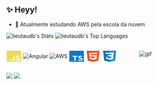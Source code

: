## ✨ Heyy! 

- 🌙 Atualmente estudando AWS pela escola da nuvem

![lieutaudb's Stats](https://github-readme-stats.vercel.app/api?username=lieutaudb&theme=material-palenight&show_icons=true&hide_border=true&count_private=true)
![lieutaudb's Top Languages](https://github-readme-stats.vercel.app/api/top-langs/?username=lieutaudb&theme=material-palenight&show_icons=true&hide_border=true&layout=compact)

<div style="display: inline_block"><br>
  <img align="right" alt="gif" height="150" width="150" src="https://i.picasion.com/pic92/5fac85792c6513807d3f6c1c74afc42c.gif">
   <img align="center" alt="Java" height="30" width="40" src="https://raw.githubusercontent.com/devicons/devicon/master/icons/javascript/javascript-plain.svg">
   <img align="center" alt="Angular" height="30" width="40" src="https://cdn.jsdelivr.net/gh/devicons/devicon@latest/icons/angular/angular-original.svg">
   <img align="center" alt="AWS" height="30" width="40" src="https://cdn.jsdelivr.net/gh/devicons/devicon@latest/icons/amazonwebservices/amazonwebservices-original-wordmark.svg">
  <img align="center" alt="Ts" height="30" width="40" src="https://raw.githubusercontent.com/devicons/devicon/master/icons/typescript/typescript-plain.svg">
  <img align="center" alt="HTML" height="30" width="40" src="https://raw.githubusercontent.com/devicons/devicon/master/icons/html5/html5-original.svg">
  <img align="center" alt="CSS" height="30" width="40" src="https://raw.githubusercontent.com/devicons/devicon/master/icons/css3/css3-original.svg">
</div>

 ##

 <div>
   <a href= "https://www.linkedin.com/in/lieutaudb" target="_blank"><img src="https://img.shields.io/badge/LinkedIn-0077B5?style=for-the-badge&logo=linkedin&logoColor=white "target="_blank"></a>
     <a href = "mailto:lieutaudev@gmail.com"><img src="https://img.shields.io/badge/Gmail-D14836?style=for-the-badge&logo=gmail&logoColor=white" target="_blank"></a>



 </div>


